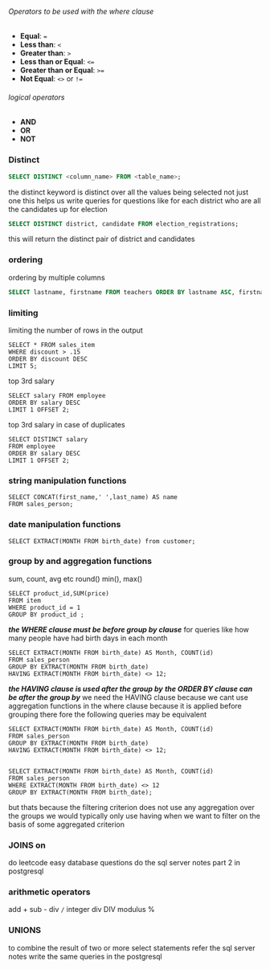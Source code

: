 ###### Operators to be used with the where clause
- **Equal**: `=`
- **Less than**: `<`
- **Greater than**: `>`
- **Less than or Equal**: `<=`
- **Greater than or Equal**: `>=`
- **Not Equal**: `<>` or `!=`
###### logical operators 
- **AND**
- **OR**
- **NOT**
### Distinct
```sql
SELECT DISTINCT <column_name> FROM <table_name>;
```
the distinct keyword is distinct over all the values being selected not just one
this helps us write queries for questions like for each district who are all the candidates up for election
```sql
SELECT DISTINCT district, candidate FROM election_registrations;
```
this will return the distinct pair of district and candidates
### ordering
ordering by multiple columns
```sql
SELECT lastname, firstname FROM teachers ORDER BY lastname ASC, firstname DESC;
```
### limiting
limiting the number of rows in the output
```postgresql
SELECT * FROM sales_item 
WHERE discount > .15
ORDER BY discount DESC
LIMIT 5;
```
top 3rd salary
```postgresql
SELECT salary FROM employee
ORDER BY salary DESC
LIMIT 1 OFFSET 2;
```
top 3rd salary in case of duplicates
```postgresql
SELECT DISTINCT salary 
FROM employee
ORDER BY salary DESC
LIMIT 1 OFFSET 2;
```
### string manipulation functions
```postgresql
SELECT CONCAT(first_name,' ',last_name) AS name
FROM sales_person;
```
### date manipulation functions
```postgresql
SELECT EXTRACT(MONTH FROM birth_date) from customer;
```
### group by and aggregation functions
sum, count, avg etc round() min(), max()
```postgresql
SELECT product_id,SUM(price) 
FROM item 
WHERE product_id = 1 
GROUP BY product_id ;
```
***the WHERE clause must be before group by clause***
for queries like how many people have had birth days in each month
```postgresql
SELECT EXTRACT(MONTH FROM birth_date) AS Month, COUNT(id) 
FROM sales_person 
GROUP BY EXTRACT(MONTH FROM birth_date)
HAVING EXTRACT(MONTH FROM birth_date) <> 12;
```
***the HAVING clause is used after the group by***
***the ORDER BY clause can be after the group by***
we need the HAVING clause because we cant use aggregation functions in the where clause because it is applied before grouping
there fore the following queries may be equivalent
```postgresql
SELECT EXTRACT(MONTH FROM birth_date) AS Month, COUNT(id) 
FROM sales_person 
GROUP BY EXTRACT(MONTH FROM birth_date)
HAVING EXTRACT(MONTH FROM birth_date) <> 12;


SELECT EXTRACT(MONTH FROM birth_date) AS Month, COUNT(id) 
FROM sales_person 
WHERE EXTRACT(MONTH FROM birth_date) <> 12
GROUP BY EXTRACT(MONTH FROM birth_date);
```
but thats because the filtering criterion does not use any aggregation over the groups
we would typically only use having when we want to filter on the basis of some aggregated criterion
### JOINS on
do leetcode easy database questions
do the sql server notes part 2 in postgresql
### arithmetic operators
add +
sub -
div `/`
integer div DIV
modulus %
### UNIONS
to combine the result of two or more select statements refer the sql server notes write the same queries in the postgresql